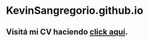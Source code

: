 # KevinSangregorio.github.io
## Visitá mi CV haciendo [click aquí](https://kevinsangregorio.github.io/).
